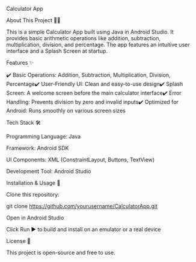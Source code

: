 Calculator App

About This Project 📱🧮

This is a simple Calculator App built using Java in Android Studio. It provides basic arithmetic operations like addition, subtraction, multiplication, division, and percentage. The app features an intuitive user interface and a Splash Screen at startup.

Features ✨

✔️ Basic Operations: Addition, Subtraction, Multiplication, Division, Percentage✔️ User-Friendly UI: Clean and easy-to-use design✔️ Splash Screen: A welcome screen before the main calculator interface✔️ Error Handling: Prevents division by zero and invalid inputs✔️ Optimized for Android: Runs smoothly on various screen sizes

Tech Stack 🛠️

Programming Language: Java

Framework: Android SDK

UI Components: XML (ConstraintLayout, Buttons, TextView)

Development Tool: Android Studio

Installation & Usage 🚀

Clone this repository:

git clone https://github.com/yourusername/CalculatorApp.git

Open in Android Studio

Click Run ▶️ to build and install on an emulator or a real device

License 📝

This project is open-source and free to use.

